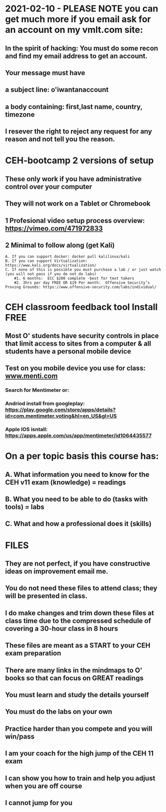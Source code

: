 # 2021-02-10 - PLEASE NOTE you can get much more if you email ask for an account on my vmlt.com site:
## In the spirit of hacking: You must do some recon and find my email address to get an account.
## Your message must have
## a subject line: o'iwantanaccount
## a body containing: first,last name, country, timezone
## I resever the right to reject any request for any reason and not tell you the reason.

# CEH-bootcamp 2 versions of setup
## These only work if you have administrative control over your computer
## They will not work on a Tablet or Chromebook
## 1 Profesional video setup process overview: https://vimeo.com/471972833
## 2 Minimal to follow along (get Kali)
	A. If you can support docker: docker pull kalilinux/kali
	B. If you can support Virtualization: https://www.kali.org/docs/virtualization/
	C. If none of this is possible you must purchase a lab / or just watch (you will not pass if you do not do labs)
		#1. 6 months:  ECC $200 complete -best for text takers
		#2. 3hrs per day FREE OR $19 Per month:  Offensive Security’s Proving Grounds: https://www.offensive-security.com/labs/individual/
# CEH classroom feedback tool Install FREE
## Most O' students have security controls in place that limit access to sites from a computer & all students have a personal mobile device
## Test on you mobile device you use for class: www.menti.com
### Search for Mentimeter or:
###  Andriod install from googleplay: https://play.google.com/store/apps/details?id=com.mentimeter.voting&hl=en_US&gl=US
### Apple IOS isntall: https://apps.apple.com/us/app/mentimeter/id1064435577

# On a per topic basis this course has: 
##  A. What information you need to know for the CEH v11 exam (knowledge) = readings
##  B. What you need to be able to do (tasks with tools) = labs
##  C. What and how a professional does it (skills)

# FILES
## They are not perfect, if you have constructive ideas on improvement email me.
## You do not need these files to attend class; they will be presented in class.
## I do make changes and trim down these files at class time due to the compressed schedule of covering a 30-hour class in 8 hours
## These files are meant as a START to your CEH exam preparation
## There are many links in the mindmaps to O' books so that can focus on GREAT readings
## You must learn and study the details yourself
## You must do the labs on your own

## Practice harder than you compete and you will win/pass
## I am your coach for the high jump of the CEH 11 exam
## I can show you how to train and help you adjust when you are off course
## I cannot jump for you

